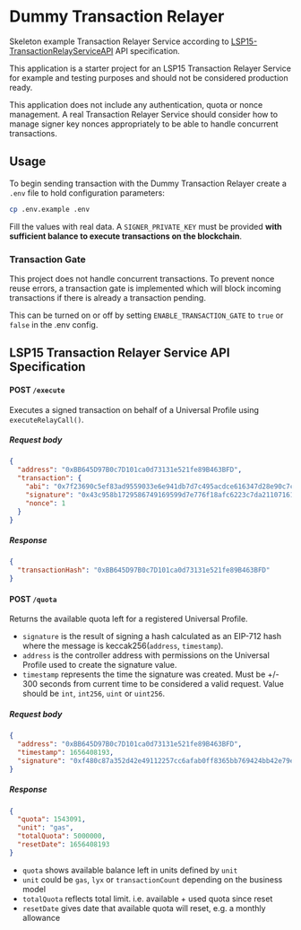 # Dummy Transaction Relayer

Skeleton example Transaction Relayer Service according to [LSP15-TransactionRelayServiceAPI](https://github.com/lukso-network/LIPs/blob/main/LSPs/LSP-15-TransactionRelayServiceAPI.md) API specification.

This application is a starter project for an LSP15 Transaction Relayer Service for example and testing purposes and should not be considered production ready.

This application does not include any authentication, quota or nonce management. A real Transaction Relayer Service should consider how to manage signer key nonces appropriately to be able to handle concurrent transactions.

## Usage

To begin sending transaction with the Dummy Transaction Relayer create a `.env` file to hold configuration parameters:

```sh
cp .env.example .env
```

Fill the values with real data. A `SIGNER_PRIVATE_KEY` must be provided **with sufficient balance to execute transactions on the blockchain**.

### Transaction Gate

This project does not handle concurrent transactions. To prevent nonce reuse errors, a transaction gate is implemented which will block incoming transactions if there is already a transaction pending.

This can be turned on or off by setting `ENABLE_TRANSACTION_GATE` to `true` or `false` in the .env config.

## LSP15 Transaction Relayer Service API Specification

#### POST `/execute`

Executes a signed transaction on behalf of a Universal Profile using `executeRelayCall()`.

##### Request body

```json
{
  "address": "0xBB645D97B0c7D101ca0d73131e521fe89B463BFD",
  "transaction": {
    "abi": "0x7f23690c5ef83ad9559033e6e941db7d7c495acdce616347d28e90c7ce47cbfcfcad3bc5000000000000000000000000000000000000000000000000000000000000004000000000000000000000000000000000000000000000000000000000000000596f357c6aa5a21984a83b7eef4cb0720ac1fcf5a45e9d84c653d97b71bbe89b7a728c386a697066733a2f2f516d624b43744b4d7573376741524470617744687a32506a4e36616f64346b69794e436851726d3451437858454b00000000000000",
    "signature": "0x43c958b1729586749169599d7e776f18afc6223c7da21107161477d291d497973b4fc50a724b1b2ab98f3f8cf1d5cdbbbdf3512e4fbfbdc39732229a15beb14a1b",
    "nonce": 1
  }
}
```

##### Response

```json
{
  "transactionHash": "0xBB645D97B0c7D101ca0d73131e521fe89B463BFD"
}
```

#### POST `/quota`

Returns the available quota left for a registered Universal Profile.

- `signature` is the result of signing a hash calculated as an EIP-712 hash where the message is keccak256(`address`, `timestamp`).
- `address` is the controller address with permissions on the Universal Profile used to create the signature value.
- `timestamp` represents the time the signature was created. Must be +/- 300 seconds from current time to be considered a valid request. Value should be `int`, `int256`, `uint` or `uint256`.

##### Request body

```json
{
  "address": "0xBB645D97B0c7D101ca0d73131e521fe89B463BFD",
  "timestamp": 1656408193,
  "signature": "0xf480c87a352d42e49112257cc6afab0ff8365bb769424bb42e79e78cd11debf24fd5665b03407d8c2ce994cf5d718031a51a657d4308f146740e17e15b9747ef1b"
}
```

##### Response

```json
{
  "quota": 1543091,
  "unit": "gas",
  "totalQuota": 5000000,
  "resetDate": 1656408193
}
```

- `quota` shows available balance left in units defined by `unit`
- `unit` could be `gas`, `lyx` or `transactionCount` depending on the business model
- `totalQuota` reflects total limit. i.e. available + used quota since reset
- `resetDate` gives date that available quota will reset, e.g. a monthly allowance
